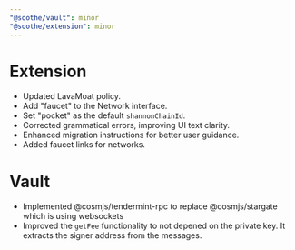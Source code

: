```yaml
---
"@soothe/vault": minor
"@soothe/extension": minor
---
```


# Extension

- Updated LavaMoat policy.
- Add "faucet" to the Network interface.
- Set "pocket" as the default `shannonChainId`.
- Corrected grammatical errors, improving UI text clarity.
- Enhanced migration instructions for better user guidance.
- Added faucet links for networks.

# Vault

- Implemented @cosmjs/tendermint-rpc to replace @cosmjs/stargate which is using websockets
- Improved the `getFee` functionality to not depened on the private key. It extracts the signer address from the
  messages.
